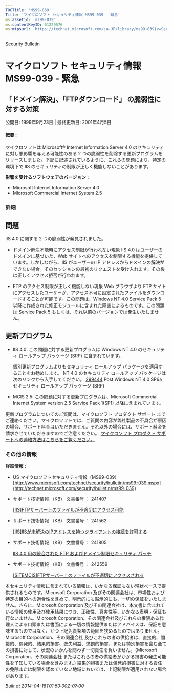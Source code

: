 ```yaml
---
TOCTitle: 'MS99-039'
Title: 'マイクロソフト セキュリティ情報 MS99-039 - 緊急'
ms:assetid: 'ms99-039'
ms:contentKeyID: 61229576
ms:mtpsurl: 'https://technet.microsoft.com/ja-JP/library/ms99-039(v=Security.10)'
---
```


Security Bulletin

マイクロソフト セキュリティ情報 MS99-039 - 緊急
===============================================

「ドメイン解決」、「FTPダウンロード」 の脆弱性に対する対策
----------------------------------------------------------

公開日: 1999年9月23日 | 最終更新日: 2001年4月5日

#### 概要 :

マイクロソフトは Microsoft® Internet Information Server 4.0 のセキュリティに対し悪影響を与える可能性のある 2 つの脆弱性を削除する更新プログラムをリリースしました。下記に記述されているように、これらの問題により、特定の環境下で IIS のセキュリティの制限が正しく機能しないことがあります。

**影響を受けるソフトウェアのバージョン** **:**

-   Microsoft Internet Information Server 4.0
-   Microsoft Commercial Internet System 2.5

### 詳細

問題
----


IIS 4.0 に関する 2 つの脆弱性が発見されました。

-   ドメイン解決不能時にアクセス制限が行われない現象
    IIS 4.0 はユーザーのドメインに基づいた、Web サイトへのアクセスを制限する機能を提供しています。しかしながら、IIS がユーザーの IP アドレスからドメインの解決ができない場合。そのセッションの最初のリクエストを受け入れます。その後は正しくアクセス拒否が行われます。

-   FTP のアクセス制限が正しく機能しない現象
    Web ブラウザより FTP サイトにアクセスしたユーザーが、アクセス不可に設定されたファイルをダウンロードすることが可能です。この問題は、Windows NT 4.0 Service Pack 5 以降に作成された修正モジュールに含まれた障害によるものです。この問題は Service Pack 5 もしくは、それ以前のバージョンでは発生いたしません。

更新プログラム
--------------


-   IIS 4.0:
    この問題に対する更新プログラムは Windows NT 4.0 のセキュリティ ロールアップ パッケージ (SRP) に含まれています。
    
    個別更新プログラムよりもセキュリティ ロールアップ パッケージを適用することをお勧めします。
    NT 4.0 のセキュリティ ロールアップ パッケージは次のリンクから入手してください。
    [299444](http://support.microsoft.com/kb/299444) Post Windows NT 4.0 SP6a セキュリティ ロールアップ パッケージ (SRP)
-   MCIS 2.5:
    この問題に対する更新プログラムは、Microsoft Commercial Internet System version 2.5 Service Pack 1(SP1) 以降に含まれています。

更新プログラムについてのご質問は、マイクロソフト プロダクト サポート までご連絡ください。マイクロソフトでは、ご質問の内容が弊社製品の不具合が原因の場合、サポート料金はいただきません。それ以外の場合には、サポート料金を請求させていただきますのでご注意ください。
[マイクロソフト プロダクト サポートへの連絡方法はこちらをご覧ください。](http://www.microsoft.com/japan/security/support/patchqa.mspx)

### その他の情報

**詳細情報** **:**

-   US マイクロソフトセキュリティ情報（MS99-039）
    [http://www.microsoft.com/technet/security/bulletin/ms99-039.mspx](http://technet.microsoft.com/security/bulletin/ms99-039)
-   サポート技術情報 （KB） 文書番号 ： 241407

    [\[IIS\]FTPサーバー上のファイルが不適切にアクセス可能](http://support.microsoft.com/kb/241407)
-   サポート技術情報 （KB） 文書番号 ： 241562

    [\[IIS\]IISが未解決のIPアドレスを持つクライアントの接続を許可する](http://support.microsoft.com/kb/241562)
-   サポート技術情報 （KB） 文書番号 ： 241805

    [IIS 4.0 用の統合された FTP およびドメイン制限セキュリティ パッチ](http://support.microsoft.com/kb/241805)
-   サポート技術情報 （KB） 文書番号 ： 242559

    [\[SITEMCIS\]FTPサーバー上のファイルが不適切にアクセスされる](http://support.microsoft.com/kb/242559)

本セキュリティ情報に含まれている情報は、いかなる保証もない現状ベースで提供されるものです。Microsoft Corporation 及びその関連会社は、市場性および特定の目的への適合性を含めて、明示的にも黙示的にも、一切の保証をいたしません。さらに、Microsoft Corporation 及びその関連会社は、本文書に含まれている情報の使用及び使用結果につき、正確性、真実性等、いかなる表明・保証も行ないません。Microsoft Corporation、その関連会社及びこれらの権限ある代理人による口頭または書面による一切の情報提供またはアドバイスは、保証を意味するものではなく、かつ上記免責条項の範囲を狭めるものではありません。Microsoft Corporation、その関連会社 及びこれらの者の供給者は、直接的、間接的、偶発的、結果的損害、逸失利益、懲罰的損害、または特別損害を含む全ての損害に対して、状況のいかんを問わず一切責任を負いません。（Microsoft Corporation、その関連会社 またはこれらの者の供給者がかかる損害の発生可能性を了知している場合を含みます。) 結果的損害または偶発的損害に対する責任の免除または制限を認めていない地域においては、上記制限が適用されない場合があります。

*Built at 2014-04-18T01:50:00Z-07:00*

